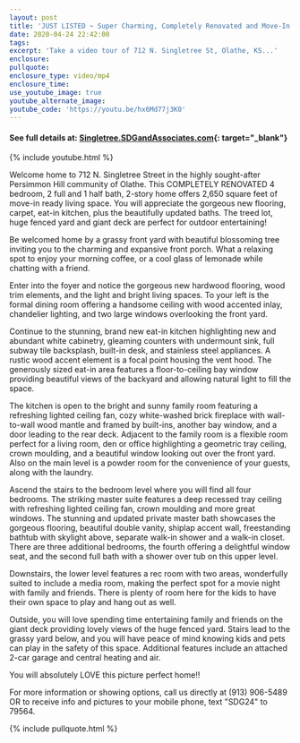 ```yaml
---
layout: post
title: 'JUST LISTED ~ Super Charming, Completely Renovated and Move-In Ready!'
date: 2020-04-24 22:42:00
tags:
excerpt: 'Take a video tour of 712 N. Singletree St, Olathe, KS...'
enclosure:
pullquote:
enclosure_type: video/mp4
enclosure_time:
use_youtube_image: true
youtube_alternate_image:
youtube_code: 'https://youtu.be/hx6Md77j3K0'
---
```


#### **See full details at: [Singletree.SDGandAssociates.com](http://singletree.ihousenet.com/){: target="_blank"}**

{% include youtube.html %}

Welcome home to 712 N. Singletree Street in the highly sought-after Persimmon Hill community of Olathe. This COMPLETELY RENOVATED 4 bedroom, 2 full and 1 half bath, 2-story home offers 2,650 square feet of move-in ready living space. You will appreciate the gorgeous new flooring, carpet, eat-in kitchen, plus the beautifully updated baths. The treed lot, huge fenced yard and giant deck are perfect for outdoor entertaining\!

Be welcomed home by a grassy front yard with beautiful blossoming tree inviting you to the charming and expansive front porch. What a relaxing spot to enjoy your morning coffee, or a cool glass of lemonade while chatting with a friend.

Enter into the foyer and notice the gorgeous new hardwood flooring, wood trim elements, and the light and bright living spaces. To your left is the formal dining room offering a handsome ceiling with wood accented inlay, chandelier lighting, and two large windows overlooking the front yard.

Continue to the stunning, brand new eat-in kitchen highlighting new and abundant white cabinetry, gleaming counters with undermount sink, full subway tile backsplash, built-in desk, and stainless steel appliances. A rustic wood accent element is a focal point housing the vent hood. The generously sized eat-in area features a floor-to-ceiling bay window providing beautiful views of the backyard and allowing natural light to fill the space.

The kitchen is open to the bright and sunny family room featuring a refreshing lighted ceiling fan, cozy white-washed brick fireplace with wall-to-wall wood mantle and framed by built-ins, another bay window, and a door leading to the rear deck. Adjacent to the family room is a flexible room perfect for a living room, den or office highlighting a geometric tray ceiling, crown moulding, and a beautiful window looking out over the front yard. Also on the main level is a powder room for the convenience of your guests, along with the laundry.

Ascend the stairs to the bedroom level where you will find all four bedrooms. The striking master suite features a deep recessed tray ceiling with refreshing lighted ceiling fan, crown moulding and more great windows. The stunning and updated private master bath showcases the gorgeous flooring, beautiful double vanity, shiplap accent wall, freestanding bathtub with skylight above, separate walk-in shower and a walk-in closet. There are three additional bedrooms, the fourth offering a delightful window seat, and the second full bath with a shower over tub on this upper level.

Downstairs, the lower level features a rec room with two areas, wonderfully suited to include a media room, making the perfect spot for a movie night with family and friends. There is plenty of room here for the kids to have their own space to play and hang out as well.

Outside, you will love spending time entertaining family and friends on the giant deck providing lovely views of the huge fenced yard. Stairs lead to the grassy yard below, and you will have peace of mind knowing kids and pets can play in the safety of this space. Additional features include an attached 2-car garage and central heating and air.

You will absolutely LOVE this picture perfect home\!\!

For more information or showing options, call us directly at (913) 906-5489 OR to receive info and pictures to your mobile phone, text "SDG24" to 79564.

{% include pullquote.html %}